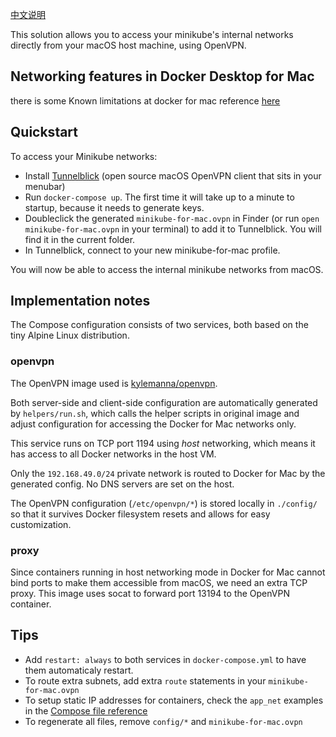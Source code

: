 [中文说明](./README-zh.md)

This solution allows you to access your minikube's internal networks directly from your macOS host machine, using OpenVPN.

## Networking features in Docker Desktop for Mac
there is some Known limitations at docker for mac  reference [here](https://docs.docker.com/desktop/mac/networking/#known-limitations-use-cases-and-workarounds) 


## Quickstart

To access your Minikube networks:

 * Install [Tunnelblick](https://tunnelblick.net/downloads.html) (open source macOS OpenVPN client that sits in your menubar)
 * Run `docker-compose up`. The first time it will take up to a minute to startup, because it needs to generate keys.
 * Doubleclick the generated `minikube-for-mac.ovpn` in Finder (or run `open minikube-for-mac.ovpn` in your terminal) to add it to Tunnelblick. You will find it in the current folder.
 * In Tunnelblick, connect to your new minikube-for-mac profile.

You will now be able to access the internal minikube networks from macOS.


## Implementation notes

The Compose configuration consists of two services, both based on the tiny Alpine Linux distribution. 


### openvpn

The OpenVPN image used is [kylemanna/openvpn](https://hub.docker.com/r/kylemanna/openvpn/).

Both server-side and client-side configuration are automatically generated by `helpers/run.sh`, which calls the helper scripts in original image and adjust configuration for accessing the Docker for Mac networks only.

This service runs on TCP port 1194 using *host* networking, which means it has access to all Docker networks in the host VM.

Only the `192.168.49.0/24` private network is routed to Docker for Mac by the generated config. No DNS servers are set on the host.

The OpenVPN configuration (`/etc/openvpn/*`) is stored locally in `./config/` so that it survives Docker filesystem resets and allows for easy customization.

### proxy

Since containers running in host networking mode in Docker for Mac cannot bind ports to make them accessible from macOS, we need an extra TCP proxy. This image uses socat to forward port 13194 to the OpenVPN container.

## Tips

 * Add `restart: always` to both services in `docker-compose.yml` to have them automaticaly restart.
 * To route extra subnets, add extra `route` statements in your `minikube-for-mac.ovpn`
 * To setup static IP addresses for containers, check the `app_net` examples in the [Compose file reference](https://docs.docker.com/compose/compose-file/)
 * To regenerate all files, remove `config/*` and `minikube-for-mac.ovpn`
